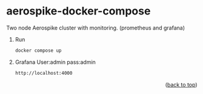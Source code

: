 # aerospike-docker-compose

Two node Aerospike cluster with monitoring. (prometheus and grafana)


1. Run 
   ```sh
   docker compose up
   ```
2. Grafana  User:admin pass:admin
   ```sh
   http://localhost:4000
   ```

<p align="right">(<a href="#top">back to top</a>)</p>
